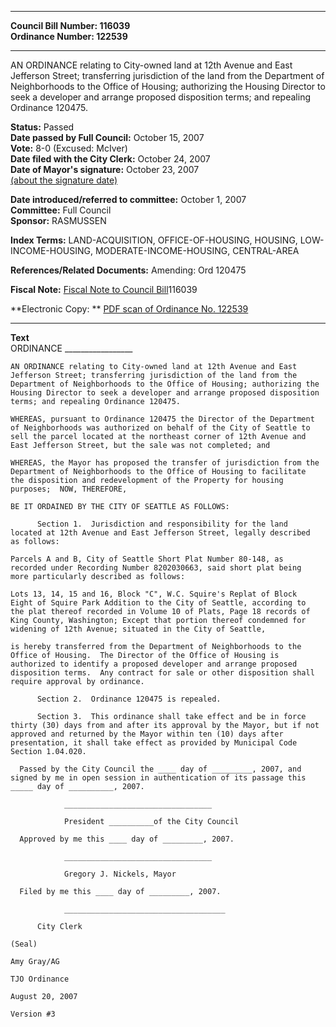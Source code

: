 * * * * *  
  
**Council Bill Number: [](#h0)[](#h2)116039**   
**Ordinance Number: 122539**  
  
* * * * *  
  
AN ORDINANCE relating to City-owned land at 12th Avenue and East Jefferson Street; transferring jurisdiction of the land from the Department of Neighborhoods to the Office of Housing; authorizing the Housing Director to seek a developer and arrange proposed disposition terms; and repealing Ordinance 120475.  
  
**Status:** Passed   
**Date passed by Full Council:** October 15, 2007   
**Vote:** 8-0 (Excused: McIver)   
**Date filed with the City Clerk:** October 24, 2007   
**Date of Mayor's signature:** October 23, 2007   
[(about the signature date)](/~public/approvaldate.htm)   
  
  
**Date introduced/referred to committee:** October 1, 2007   
**Committee:** Full Council   
**Sponsor:** RASMUSSEN   
  
**Index Terms:** LAND-ACQUISITION, OFFICE-OF-HOUSING, HOUSING, LOW-INCOME-HOUSING, MODERATE-INCOME-HOUSING, CENTRAL-AREA  
  
**References/Related Documents:** Amending: Ord 120475  
  
**Fiscal Note:** [Fiscal Note to Council Bill](http://clerk.seattle.gov/~public/fnote/116039.htm)[](#h1)[](#h3)116039  
  
**Electronic Copy: ** [PDF scan of Ordinance No. 122539](/~archives/Ordinances/Ord_122539.pdf)  
  
* * * * *  
  
**Text**  
    ORDINANCE _________________  
  
    AN ORDINANCE relating to City-owned land at 12th Avenue and East  
    Jefferson Street; transferring jurisdiction of the land from the  
    Department of Neighborhoods to the Office of Housing; authorizing the  
    Housing Director to seek a developer and arrange proposed disposition  
    terms; and repealing Ordinance 120475.  
  
    WHEREAS, pursuant to Ordinance 120475 the Director of the Department  
    of Neighborhoods was authorized on behalf of the City of Seattle to  
    sell the parcel located at the northeast corner of 12th Avenue and  
    East Jefferson Street, but the sale was not completed; and  
  
    WHEREAS, the Mayor has proposed the transfer of jurisdiction from the  
    Department of Neighborhoods to the Office of Housing to facilitate  
    the disposition and redevelopment of the Property for housing  
    purposes;  NOW, THEREFORE,  
  
    BE IT ORDAINED BY THE CITY OF SEATTLE AS FOLLOWS:  
  
          Section 1.  Jurisdiction and responsibility for the land  
    located at 12th Avenue and East Jefferson Street, legally described  
    as follows:  
  
    Parcels A and B, City of Seattle Short Plat Number 80-148, as  
    recorded under Recording Number 8202030663, said short plat being  
    more particularly described as follows:  
  
    Lots 13, 14, 15 and 16, Block "C", W.C. Squire's Replat of Block  
    Eight of Squire Park Addition to the City of Seattle, according to  
    the plat thereof recorded in Volume 10 of Plats, Page 18 records of  
    King County, Washington; Except that portion thereof condemned for  
    widening of 12th Avenue; situated in the City of Seattle,  
  
    is hereby transferred from the Department of Neighborhoods to the  
    Office of Housing.  The Director of the Office of Housing is  
    authorized to identify a proposed developer and arrange proposed  
    disposition terms.  Any contract for sale or other disposition shall  
    require approval by ordinance.  
  
          Section 2.  Ordinance 120475 is repealed.  
  
          Section 3.  This ordinance shall take effect and be in force  
    thirty (30) days from and after its approval by the Mayor, but if not  
    approved and returned by the Mayor within ten (10) days after  
    presentation, it shall take effect as provided by Municipal Code  
    Section 1.04.020.  
  
      Passed by the City Council the ____ day of _________, 2007, and  
    signed by me in open session in authentication of its passage this  
    _____ day of __________, 2007.  
  
                _________________________________  
  
                President __________of the City Council  
  
      Approved by me this ____ day of _________, 2007.  
  
                _________________________________  
  
                Gregory J. Nickels, Mayor  
  
      Filed by me this ____ day of _________, 2007.  
  
                ____________________________________  
  
          City Clerk  
  
    (Seal)  
  
    Amy Gray/AG  
  
    TJO Ordinance  
  
    August 20, 2007  
  
    Version #3  
